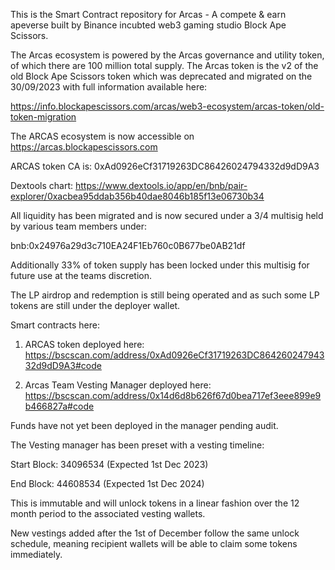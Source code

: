 This is the Smart Contract repository for Arcas - A compete & earn apeverse built by Binance incubted web3 gaming studio Block Ape Scissors.

The Arcas ecosystem is powered by the Arcas governance and utility token, of which there are 100 million total supply. The Arcas token is the
v2 of the old Block Ape Scissors token which was deprecated and migrated on the 30/09/2023 with full information available here:

https://info.blockapescissors.com/arcas/web3-ecosystem/arcas-token/old-token-migration

The ARCAS ecosystem is now accessible on https://arcas.blockapescissors.com

ARCAS token CA is: 0xAd0926eCf31719263DC86426024794332d9dD9A3

Dextools chart: https://www.dextools.io/app/en/bnb/pair-explorer/0xacbea95ddab356b40dae8046b185f13e06730b34

All liquidity has been migrated and is now secured under a 3/4 multisig held by various team members under:

bnb:0x24976a29d3c710EA24F1Eb760c0B677be0AB21df

Additionally 33% of token supply has been locked under this multisig for future use at the teams discretion.

The LP airdrop and redemption is still being operated and as such some LP tokens are still under the deployer wallet.

Smart contracts here:

1. ARCAS token deployed here:
https://bscscan.com/address/0xAd0926eCf31719263DC86426024794332d9dD9A3#code

2. Arcas Team Vesting Manager deployed here:
https://bscscan.com/address/0x14d6d8b626f67d0bea717ef3eee899e9b466827a#code

Funds have not yet been deployed in the manager pending audit.

The Vesting manager has been preset with a vesting timeline:

Start Block: 34096534 (Expected 1st Dec 2023)

End Block: 44608534 (Expected 1st Dec 2024)

This is immutable and will unlock tokens in a linear fashion over the 12 month period to the associated vesting wallets.

New vestings added after the 1st of December follow the same unlock schedule, meaning recipient wallets will be able to claim
some tokens immediately. 



